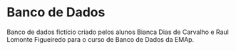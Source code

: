 # Banco de Dados

Banco de dados fictício criado pelos alunos Bianca Dias de Carvalho e Raul Lomonte Figueiredo para o curso de Banco de Dados da EMAp.
